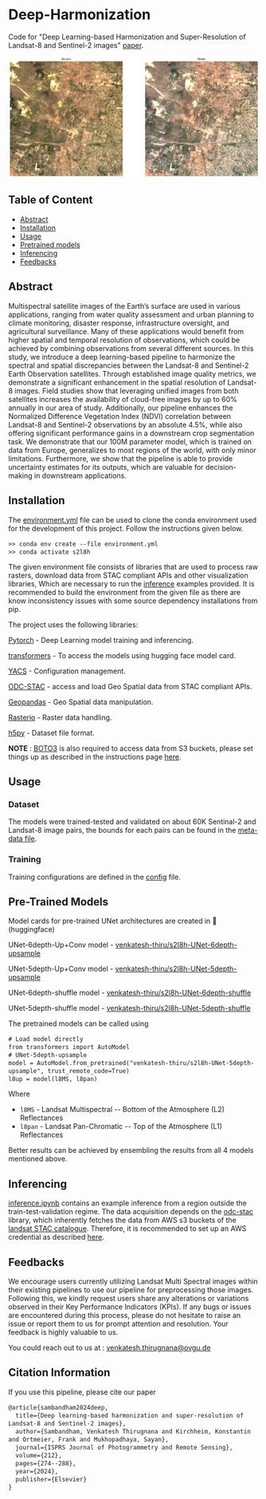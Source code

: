 # Deep-Harmonization
Code for "Deep Learning-based Harmonization and Super-Resolution of Landsat-8 and Sentinel-2 images" [paper](https://www.sciencedirect.com/science/article/pii/S0924271624001850).

![s2l8h](images/comparison.png)

## Table of Content
* [Abstract](#abstract)
* [Installation](#installation)
* [Usage](#usage)
* [Pretrained models](#pre-trained-models)
* [Inferencing](#inferencing)
* [Feedbacks](#feedbacks)


## Abstract
Multispectral satellite images of the Earth’s surface are used in various applications, ranging from water quality assessment and urban planning to climate monitoring, disaster response, infrastructure oversight, and agricultural surveillance. 
Many of these applications would benefit from higher spatial and temporal resolution of observations, which could be achieved by
combining observations from several different sources. 
In this study, we introduce a deep learning-based pipeline to harmonize the spectral and spatial discrepancies between the Landsat-8 and Sentinel-2 Earth Observation satellites. 
Through established image quality metrics, we demonstrate a significant enhancement in the spatial resolution of Landsat-8 images. 
Field studies show that leveraging unified images from both satellites increases the availability of cloud-free images by up to 60% annually in our area of study. 
Additionally, our pipeline enhances the Normalized Difference Vegetation Index (NDVI) correlation between Landsat-8 and Sentinel-2 observations by an absolute 4.5%, while also offering significant performance gains in a downstream crop segmentation task. 
We demonstrate that our 100M parameter model, which is trained on data from Europe, generalizes to most regions of the world, with only minor limitations. 
Furthermore, we show that the pipeline is able to provide uncertainty estimates for its outputs, which are valuable for decision-making in downstream applications.

## Installation
The [environment.yml](environment.yml) file can be used to clone the conda environment used for the development of this project.
Follow the instructions given below.

```
>> conda env create --file environment.yml
>> conda activate s2l8h
```
The given environment file consists of libraries that are used to process raw rasters, download data from STAC compliant APIs and other visualization libraries, Which are necessary to run the [inference](inference/inference_example.ipynb) examples provided.
It is recommended to build the environment from the given file as there are know inconsistency issues with some source dependency installations from pip.

The project uses the following libraries:

[Pytorch](https://pytorch.org/get-started/locally/) -  Deep Learning model training and inferencing.

[transformers](https://huggingface.co/docs/transformers/installation) - To access the models using hugging face model card.

[YACS](https://github.com/rbgirshick/yacs) - Configuration management.

[ODC-STAC](https://github.com/opendatacube/odc-stac) - access and load Geo Spatial data from STAC compliant APIs.

[Geopandas](https://geopandas.org/en/stable/getting_started/install.html) - Geo Spatial data manipulation.

[Rasterio](https://rasterio.readthedocs.io/en/stable/) -  Raster data handling.

[h5py](https://pypi.org/project/h5py/) -  Dataset file format.


**NOTE** : [BOTO3](https://pypi.org/project/boto3/) is also required to access data from S3 buckets, please set things up as described in the instructions page [here](https://pypi.org/project/boto3/).

## Usage
### Dataset
The models were trained-tested and validated on about 60K Sentinal-2 and Landsat-8 image pairs, the bounds for each pairs can be found in the [meta-data file](training/train_test_validation_patch_extended_final.csv).


### Training
Training configurations are defined in the [config](training/config.py) file.

## Pre-Trained Models
Model cards for pre-trained UNet architectures are created in 🤗(huggingface) 

UNet-6depth-Up+Conv model - [venkatesh-thiru/s2l8h-UNet-6depth-upsample](https://huggingface.co/venkatesh-thiru/s2l8h-UNet-6depth-upsample)

UNet-5depth-Up+Conv model - [venkatesh-thiru/s2l8h-UNet-5depth-upsample](https://huggingface.co/venkatesh-thiru/s2l8h-UNet-5depth-upsample)

UNet-6depth-shuffle model - [venkatesh-thiru/s2l8h-UNet-6depth-shuffle](https://huggingface.co/venkatesh-thiru/s2l8h-UNet-6depth-shuffle)

UNet-5depth-shuffle model - [venkatesh-thiru/s2l8h-UNet-5depth-shuffle](https://huggingface.co/venkatesh-thiru/s2l8h-UNet-5depth-shuffle)

The pretrained models can be called using

```
# Load model directly
from transformers import AutoModel
# UNet-5depth-upsample
model = AutoModel.from_pretrained("venkatesh-thiru/s2l8h-UNet-5depth-upsample", trust_remote_code=True)
l8up = model(l8MS, l8pan)
```
Where
 * `l8MS` - Landsat Multispectral -- Bottom of the Atmosphere (L2) Reflectances
 * `l8pan` - Landsat Pan-Chromatic -- Top of the Atmosphere (L1) Reflectances
   
Better results can be achieved by ensembling the results from all 4 models mentioned above.

## Inferencing
[inference.ipynb](inference/inference_example.ipynb) contains an example inference from a region outside the train-test-validation regime.
The data acquisition depends on the [odc-stac](https://odc-stac.readthedocs.io/en/latest/) library, which inherently fetches the data from AWS s3 buckets of the [landsat STAC catalogue](https://landsatlook.usgs.gov/stac-server). Therefore, it is recommended to set up an AWS credential as described [here](https://pypi.org/project/boto3/).


## Feedbacks
We encourage users currently utilizing Landsat Multi Spectral images within their existing pipelines to use our pipeline for preprocessing those images. 
Following this, we kindly request users share any alterations or variations observed in their Key Performance Indicators (KPIs). 
If any bugs or issues are encountered during this process, please do not hesitate to raise an issue or report them to us for prompt attention and resolution. 
Your feedback is highly valuable to us.

You could reach out to us at : venkatesh.thirugnana@ovgu.de

## Citation Information
If you use this pipeline, please cite our paper

```
@article{sambandham2024deep,
  title={Deep learning-based harmonization and super-resolution of Landsat-8 and Sentinel-2 images},
  author={Sambandham, Venkatesh Thirugnana and Kirchheim, Konstantin and Ortmeier, Frank and Mukhopadhaya, Sayan},
  journal={ISPRS Journal of Photogrammetry and Remote Sensing},
  volume={212},
  pages={274--288},
  year={2024},
  publisher={Elsevier}
}
```
